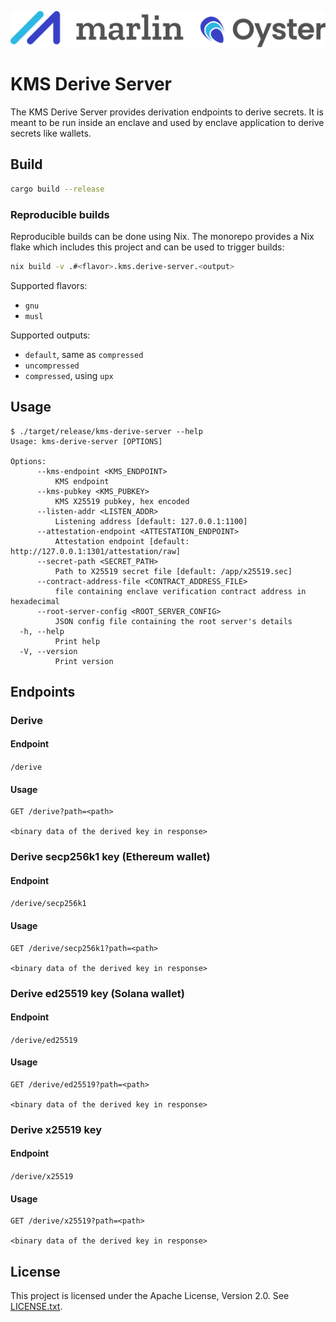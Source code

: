 ![Marlin Oyster Logo](./logo.svg)

# KMS Derive Server

The KMS Derive Server provides derivation endpoints to derive secrets. It is meant to be run inside an enclave and used by enclave application to derive secrets like wallets.

## Build

```bash
cargo build --release
```

### Reproducible builds

Reproducible builds can be done using Nix. The monorepo provides a Nix flake which includes this project and can be used to trigger builds:

```bash
nix build -v .#<flavor>.kms.derive-server.<output>
```

Supported flavors:
- `gnu`
- `musl`

Supported outputs:
- `default`, same as `compressed`
- `uncompressed`
- `compressed`, using `upx`

## Usage

```
$ ./target/release/kms-derive-server --help
Usage: kms-derive-server [OPTIONS]

Options:
      --kms-endpoint <KMS_ENDPOINT>
          KMS endpoint
      --kms-pubkey <KMS_PUBKEY>
          KMS X25519 pubkey, hex encoded
      --listen-addr <LISTEN_ADDR>
          Listening address [default: 127.0.0.1:1100]
      --attestation-endpoint <ATTESTATION_ENDPOINT>
          Attestation endpoint [default: http://127.0.0.1:1301/attestation/raw]
      --secret-path <SECRET_PATH>
          Path to X25519 secret file [default: /app/x25519.sec]
      --contract-address-file <CONTRACT_ADDRESS_FILE>
          file containing enclave verification contract address in hexadecimal
      --root-server-config <ROOT_SERVER_CONFIG>
          JSON config file containing the root server's details
  -h, --help
          Print help
  -V, --version
          Print version
```

## Endpoints

### Derive

#### Endpoint

`/derive`

#### Usage

```
GET /derive?path=<path>

<binary data of the derived key in response>
```

### Derive secp256k1 key (Ethereum wallet)

#### Endpoint

`/derive/secp256k1`

#### Usage

```
GET /derive/secp256k1?path=<path>

<binary data of the derived key in response>
```

### Derive ed25519 key (Solana wallet)

#### Endpoint

`/derive/ed25519`

#### Usage

```
GET /derive/ed25519?path=<path>

<binary data of the derived key in response>
```

### Derive x25519 key

#### Endpoint

`/derive/x25519`

#### Usage

```
GET /derive/x25519?path=<path>

<binary data of the derived key in response>
```

## License

This project is licensed under the Apache License, Version 2.0. See [LICENSE.txt](./LICENSE.txt).
